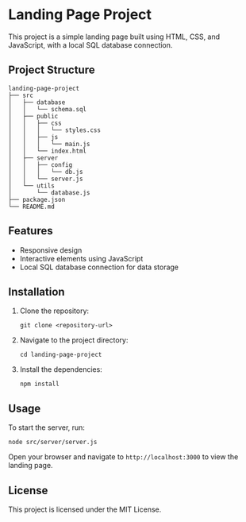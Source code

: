 # Landing Page Project

This project is a simple landing page built using HTML, CSS, and JavaScript, with a local SQL database connection. 

## Project Structure

```
landing-page-project
├── src
│   ├── database
│   │   └── schema.sql
│   ├── public
│   │   ├── css
│   │   │   └── styles.css
│   │   ├── js
│   │   │   └── main.js
│   │   └── index.html
│   ├── server
│   │   ├── config
│   │   │   └── db.js
│   │   └── server.js
│   └── utils
│       └── database.js
├── package.json
└── README.md
```

## Features

- Responsive design
- Interactive elements using JavaScript
- Local SQL database connection for data storage

## Installation

1. Clone the repository:
   ```
   git clone <repository-url>
   ```
2. Navigate to the project directory:
   ```
   cd landing-page-project
   ```
3. Install the dependencies:
   ```
   npm install
   ```

## Usage

To start the server, run:
```
node src/server/server.js
```

Open your browser and navigate to `http://localhost:3000` to view the landing page.

## License

This project is licensed under the MIT License.